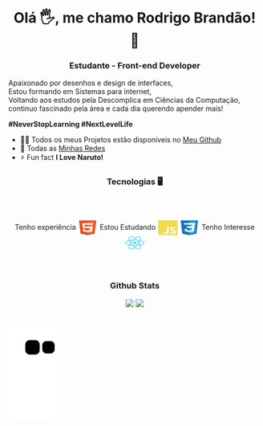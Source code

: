 <h1 align="center">Olá 🖐, me chamo Rodrigo Brandão! 🚀</h1>
<h3 align="center">Estudante - Front-end Developer</h3>

<p align="left">
  Apaixonado por desenhos e design de interfaces,<br> Estou formando em Sistemas para internet,<br> Voltando aos estudos pela Descomplica em Ciências da Computação, continuo fascinado pela área e cada dia querendo apender mais!

  <strong>#NeverStopLearning #NextLevelLife</strong>
</p>

- 👨‍💻 Todos os meus Projetos estão disponíveis no [Meu Github](https://github.com/sirwhod)
- 🔗 Todas as [Minhas Redes](http://brandaotech.com/vcrodrigo.html)
- ⚡ Fun fact **I Love Naruto!**

<h3 align="center">Tecnologias 🖥</h3>

##

<div style="display: inline_block; border-rright: 1px solid #000" align="center"><br>

  <text align="left"> Tenho experiência</text>
  <img align="center" alt="Rafa-HTML" height="30" width="40" src="https://raw.githubusercontent.com/devicons/devicon/master/icons/html5/html5-original.svg">
  <text align="left"> Estou Estudando</text>
  <img align="center" alt="Rafa-Js" height="30" width="40" src="https://raw.githubusercontent.com/devicons/devicon/master/icons/javascript/javascript-plain.svg">
  <img align="center" alt="Rafa-CSS" height="30" width="40" src="https://raw.githubusercontent.com/devicons/devicon/master/icons/css3/css3-original.svg">
  <text align="left"> Tenho Interesse</text>
  <img align="center" alt="Rafa-React" height="30" width="40" src="https://raw.githubusercontent.com/devicons/devicon/master/icons/react/react-original.svg">

</div><br>

##
<div align="center">
  <h3 align="center">Github Stats</h3>
  <img height="180em" src="https://github-readme-stats.vercel.app/api?username=sirwhod&show_icons=true&theme=tokyonight&include_all_commits=true&count_private=true"/>
  <img height="180em" src="https://github-readme-stats.vercel.app/api/top-langs/?username=sirwhod&layout=compact&langs_count=7&theme=tokyonight"/>
</div>

##

<div> 

  ![Snake animation](https://github.com/sirwhod/sirwhod/blob/output/github-contribution-grid-snake.svg)
 
</div>
